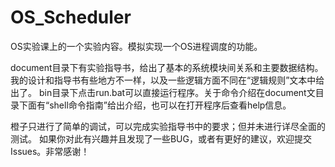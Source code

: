 # OS_Scheduler
OS实验课上的一个实验内容。模拟实现一个OS进程调度的功能。

document目录下有实验指导书，给出了基本的系统模块间关系和主要数据结构。我的设计和指导书有些地方不一样，以及一些逻辑方面不同在“逻辑规则”文本中给出了。
bin目录下点击run.bat可以直接运行程序。关于命令介绍在document文目录下面有“shell命令指南”给出介绍，也可以在打开程序后查看help信息。

橙子只进行了简单的调试，可以完成实验指导书中的要求；但并未进行详尽全面的测试。
如果你对此有兴趣并且发现了一些BUG，或者有更好的建议，欢迎提交Issues。非常感谢！

